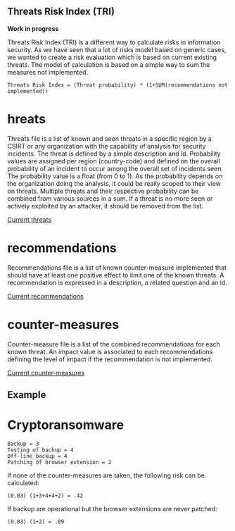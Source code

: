 Threats Risk Index (TRI)
------------------------

**Work in progress**

Threats Risk Index (TRI) is a different way to calculate risks in information security. As we have seen that a lot of risks model based on
generic cases, we wanted to create a risk evaluation which is based on current existing threats. The model of calculation is based on a simple way to sum the measures not implemented.

~~~~
Threats Risk Index = (Threat probability) * (1+SUM(recommendations not implemented))
~~~~

hreats
=======

Threats file is a list of known and seen threats in a specific region by a CSIRT or any organization with the capability of analysis for security incidents. The threat is defined by a simple description and id. Probability values are assigned per region (country-code) and defined on the overall probability of an incident to occur among the overall set of incidents seen. The probability value is a float (from 0 to 1). As the probability depends on the organization doing the analysis, it could be really scoped to their view on threats. Multiple threats and their respective probability can be combined from various sources in a sum. If a threat is no more seen or actively exploited by an attacker, it should be removed from the list.

[Current threats](./desc/threats.json)

recommendations
===============

Recommendations file is a list of known counter-measure implemented that should have at least one positive effect to limit one of the known threats. A recommendation is expressed in a description, a related question and an id.

[Current recommendations](./desc/recommendations.json)

counter-measures
================

Counter-measure file is a list of the combined recommendations for each known threat. An impact value is associated to each recommendations defining the level of impact if the recommendation is not implemented.

[Current counter-measures](./desc/counter-measures.json)


Example
-------

Cryptoransomware
================

~~~~
Backup = 3
Testing of backup = 4
Off-line backup = 4
Patching of browser extension = 2
~~~~

If none of the counter-measures are taken, the following risk can be calculated:

~~~~
(0.03) (1+3+4+4+2) = .42
~~~~

If backup are operational but the browser extensions are never patched:

~~~~
(0.03) (1+2) = .09
~~~~

